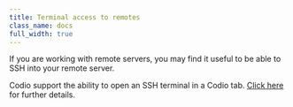 ```yaml
---
title: Terminal access to remotes
class_name: docs
full_width: true
---
```


If you are working with remote servers, you may find it useful to be able to SSH into your remote server.

Codio support the ability to open an SSH terminal in a Codio tab. [Click here](/docs/ide/tools/ssh/ssh-manager) for further details.

